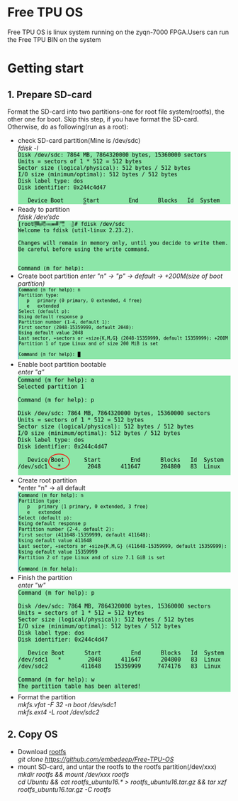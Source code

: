 # Free TPU OS  
Free TPU OS is linux system running on the zyqn-7000 FPGA.Users can run the Free TPU BIN on the system
# Getting start
## 1. Prepare SD-card
Format the SD-card into two partitions-one for root file system(rootfs), the other one for boot. Skip this step, if you have format the SD-card. Otherwise, do as following(run as a root):  
* check SD-card partition(Mine is /dev/sdc)  
*fdisk -l*   
![](https://github.com/embedeep/Free-TPU-OS/blob/master/images/fdisk_l.png)  
* Ready to partition  
*fdisk /dev/sdc*  
![](https://github.com/embedeep/Free-TPU-OS/blob/master/images/fdisk_sdc.png)  
* Create boot partition
*enter "n" -> "p" -> default -> +200M(size of boot partition)*  
![](https://github.com/embedeep/Free-TPU-OS/blob/master/images/fdisk_bootn.png)
* Enable boot partition bootable  
*enter "a"*    
![](https://github.com/embedeep/Free-TPU-OS/blob/master/images/fdisk_boota.png) 
* Create root partition  
*enter "n" -> all default
![](https://github.com/embedeep/Free-TPU-OS/blob/master/images/fdisk_rootfsn.png) 
* Finish the partition  
*enter "w"*  
![](https://github.com/embedeep/Free-TPU-OS/blob/master/images/fdisk_f.png)
* Format the partition  
*mkfs.vfat -F 32 -n boot /dev/sdc1*  
*mkfs.ext4 -L root /dev/sdc2*

## 2. Copy OS
* Download [rootfs](https://github.com/embedeep/Free-TPU-OS)  
  *git clone https://github.com/embedeep/Free-TPU-OS*    
* mount SD-card, and untar the rootfs to the rootfs partition(/dev/xxx)  
  *mkdir rootfs && mount /dev/xxx rootfs*  
  *cd Ubuntu && cat rootfs_ubuntu16.\* > rootfs_ubuntu16.tar.gz && tar xzf rootfs_ubuntu16.tar.gz -C rootfs*
